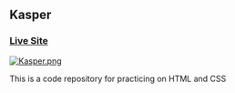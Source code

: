 ## Kasper

### [Live Site](https://majidalilouch.github.io/Kasper)

[![Kasper.png](https://i.postimg.cc/66jR6S82/Kasper.png)](https://postimg.cc/V5t5DKBm)

This is a code repository for practicing on HTML and CSS
